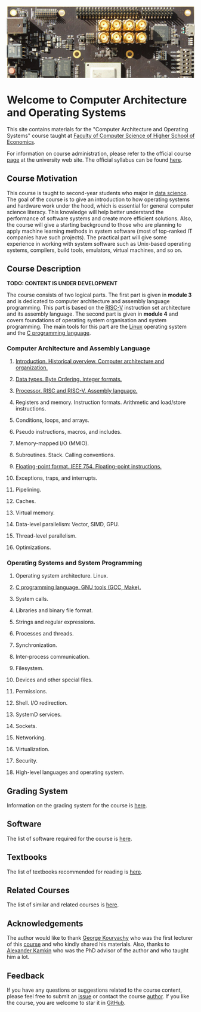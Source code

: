 ![SiFive HiFive Unleashed](images/hifive-unleashed-logo.png)

# Welcome to Computer Architecture and Operating Systems

This site contains materials for the "Computer Architecture and Operating Systems" course taught at
[Faculty of Computer Science of Higher School of Economics](https://cs.hse.ru/en/).

For information on course administration, please refer to the
official course [page](http://wiki.cs.hse.ru/ACOS_DSBA_2020/2021) at the university web site.
The official syllabus can be found [here](https://www.hse.ru/edu/courses/375268865).

## Course Motivation

This course is taught to second-year students who major in [data science](https://www.hse.ru/en/ba/data/).
The goal of the course is to give an introduction to how operating systems and hardware work under the hood,
which is essential for general computer science literacy.
This knowledge will help better understand the performance of software systems and create more efficient solutions.
Also, the course will give a starting background to those who are planning to apply machine learning methods
in system software (most of top-ranked IT companies have such projects).
The practical part will give some experience in working with system software such as Unix-based operating systems,
compilers, build tools, emulators, virtual machines, and so on. 

## Course Description

__TODO: CONTENT IS UNDER DEVELOPMENT__ 

The course consists of two logical parts.
The first part is given in __module 3__ and is dedicated to computer architecture and assembly language programming.
This part is based on the [RISC-V](https://en.wikipedia.org/wiki/RISC-V) instruction set architecture
and its assembly language.
The second part is given in __module 4__ and covers foundations of operating system organisation and system programming.
The main tools for this part are the [Linux](https://en.wikipedia.org/wiki/Linux) operating system and
the [C programming language](https://en.wikipedia.org/wiki/C_%28programming_language%29).

### Computer Architecture and Assembly Language

1. [Introduction. Historical overview. Computer architecture and organization.](part1ca/01_Introduction/lecture.md)
   <!--- [CODR] Chapter 1, [MIT 6.172] Lecture 1. [SCO] --> 

2. [Data types. Byte Ordering. Integer formats.](part1ca/02_DataTypes/lecture.md)
   <!--- [CSPP] Chapter 2. -->

3. [Processor. RISC and RISC-V. Assembly language.](part1ca/03_CPU/lecture.md)

4. Registers and memory. Instruction formats. Arithmetic and load/store instructions.

5. Conditions, loops, and arrays.

6. Pseudo instructions, macros, and includes.
 
7. Memory-mapped I/O (MMIO).

8. Subroutines. Stack. Calling conventions.

9. [Floating-point format. IEEE 754. Floating-point instructions.](part1ca/09_FP/lecture.md)

10. Exceptions, traps, and interrupts.

11. Pipelining. <!--- Hazzards. Prediction. Reordering? -->

12. Caches.

13. Virtual memory.

14. Data-level parallelism: Vector, SIMD, GPU.

15. Thread-level parallelism.

16. Optimizations.

### Operating Systems and System Programming

1. Operating system architecture. Linux.

2. [C programming language. GNU tools (GCC, Make).](part2os/02_C/lecture.md)

3. System calls.

4. Libraries and binary file format.

5. Strings and regular expressions.

6. Processes and threads.

7. Synchronization.

8. Inter-process communication.

9. Filesystem.

10. Devices and other special files.

11. Permissions.

12. Shell. I/O redirection.

13. SystemD services.

14. Sockets.

15. Networking.

16. Virtualization.

17. Security.

18. High-level languages and operating system.

## Grading System

Information on the grading system for the course is [here](grades.md).

## Software

The list of software required for the course is [here](software.md). 

## Textbooks

The list of textbooks recommended for reading is [here](books.md).

## Related Courses

The list of similar and related courses is [here](courses.md).

## Acknowledgements

The author would like to thank [George Kouryachy](https://uneex.ru/) who was the first lecturer
of this [course](https://uneex.ru/HSE) and who kindly shared his materials.
Also, thanks to [Alexander Kamkin](https://www.hse.ru/org/persons/209608913)
who was the PhD advisor of the author and who taught him a lot.

## Feedback

If you have any questions or suggestions related to the course content, please feel free to submit
an [issue](https://github.com/andrewt0301/hse-acos-course/issues)
or contact the course [author](https://github.com/andrewt0301). 
If you like the course, you are welcome to star it in [GitHub](https://github.com/andrewt0301/hse-acos-course).
